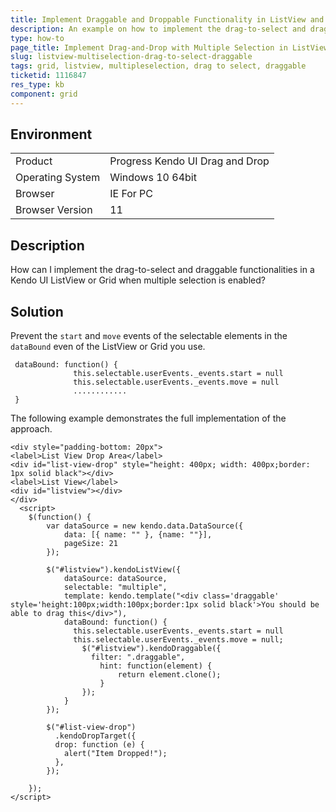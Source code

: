 ```yaml
---
title: Implement Draggable and Droppable Functionality in ListView and Grid
description: An example on how to implement the drag-to-select and draggable functionalities with multiple selection in the Kendo UI ListView.
type: how-to
page_title: Implement Drag-and-Drop with Multiple Selection in ListView and Grid 
slug: listview-multiselection-drag-to-select-draggable
tags: grid, listview, multipleselection, drag to select, draggable
ticketid: 1116847
res_type: kb
component: grid
---
```


## Environment

<table>
 <tr>
  <td>Product</td>
  <td>Progress Kendo UI Drag and Drop</td>
 </tr>
 <tr>
  <td>Operating System</td>
  <td>Windows 10 64bit</td>
 </tr>
 <tr>
  <td>Browser</td>
  <td>IE For PC</td>
 </tr>
 <tr>
  <td>Browser Version</td>
  <td>11</td>
 </tr>
</table>


## Description

How can I implement the drag-to-select and draggable functionalities in a Kendo UI ListView or Grid when multiple selection is enabled?

## Solution

Prevent the `start` and `move` events of the selectable elements in the `dataBound` even of the ListView or Grid you use.

```dojo
 dataBound: function() {
              this.selectable.userEvents._events.start = null
              this.selectable.userEvents._events.move = null
              ............
 }
```

The following example demonstrates the full implementation of the approach.

```dojo
<div style="padding-bottom: 20px">
<label>List View Drop Area</label>
<div id="list-view-drop" style="height: 400px; width: 400px;border: 1px solid black"></div>
<label>List View</label>
<div id="listview"></div>
</div>
  <script>
    $(function() {
        var dataSource = new kendo.data.DataSource({
            data: [{ name: "" }, {name: ""}],
            pageSize: 21
        });

        $("#listview").kendoListView({
            dataSource: dataSource,
            selectable: "multiple",
            template: kendo.template("<div class='draggable' style='height:100px;width:100px;border:1px solid black'>You should be able to drag this</div>"),
            dataBound: function() {
              this.selectable.userEvents._events.start = null
              this.selectable.userEvents._events.move = null;
                $("#listview").kendoDraggable({
                  filter: ".draggable",
                    hint: function(element) {
                        return element.clone();
                    }
                });
            }
        });

        $("#list-view-drop")
          .kendoDropTarget({
          drop: function (e) {
            alert("Item Dropped!");
          },
        });

    });
</script>
```

